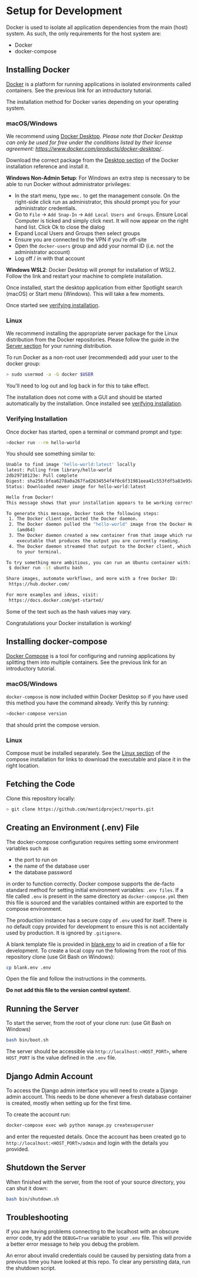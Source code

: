 # Setup for Development

Docker is used to isolate all application dependencies from the main (host)
system.
As such, the only requirements for the host system are:

* Docker
* docker-compose

## Installing Docker

[Docker](https://docs.docker.com/get-started/) is a platform for running
applications in isolated environments called containers. See the previous link
for an introductory tutorial.

The installation method for Docker varies depending on your operating system.

### macOS/Windows

We recommend using [Docker Desktop](https://www.docker.com/products/docker-desktop/).
*Please note that Docker Desktop can only be used for free under the conditions listed
by their license agreement: <https://www.docker.com/products/docker-desktop/>.*.

Download the correct package from the
[Desktop section](https://docs.docker.com/engine/install/#desktop) of the Docker installation reference and install it.

**Windows Non-Admin Setup**: For Windows an extra step is necessary to be able to run Docker without administrator privileges:

* In the start menu, type `mmc.` to get the management console. On the right-side click run as administrator, this should prompt you for your administrator credentials.
* Go to `File` -> `Add Snap-In` -> `Add Local Users and Groups`. Ensure Local Computer is ticked and simply click next. It will now appear on the right hand list. Click Ok to close the dialog
* Expand Local Users and Groups then select groups
* Ensure you are connected to the VPN if you're off-site
* Open the `docker-users` group and add your normal ID (i.e. not the administrator account)
* Log off / in with that account

**Windows WSL2**: Docker Desktop will prompt for installation of WSL2. Follow the link and restart your machine to complete installation.

Once installed, start the desktop application from either
Spotlight search (macOS) or Start menu (Windows).
This will take a few moments.

Once started see [verifying installation](#verifying-installation).

### Linux

We recommend installing the appropriate server package for the Linux distribution from the Docker repositories. Please follow the guide in the
[Server section](https://docs.docker.com/engine/install/#server) for your
running distribution.

To run Docker as a non-root user (recommended) add your user to the docker group:

```sh
> sudo usermod -a -G docker $USER
```

You'll need to log out and log back in for this to take effect.

The installation does not come with a GUI and should be started automatically by the installation. Once installed see [verifying installation](#verifying-installation).

### Verifying Installation

Once docker has started, open a terminal or command prompt and type:

```sh
>docker run --rm hello-world
```

You should see something similar to:

```sh
Unable to find image 'hello-world:latest' locally
latest: Pulling from library/hello-world
2db29710123e: Pull complete
Digest: sha256:bfea6278a0a267fad2634554f4f0c6f31981eea41c553fdf5a83e95a41d40c38
Status: Downloaded newer image for hello-world:latest

Hello from Docker!
This message shows that your installation appears to be working correctly.

To generate this message, Docker took the following steps:
 1. The Docker client contacted the Docker daemon.
 2. The Docker daemon pulled the "hello-world" image from the Docker Hub.
    (amd64)
 3. The Docker daemon created a new container from that image which runs the
    executable that produces the output you are currently reading.
 4. The Docker daemon streamed that output to the Docker client, which sent it
    to your terminal.

To try something more ambitious, you can run an Ubuntu container with:
 $ docker run -it ubuntu bash

Share images, automate workflows, and more with a free Docker ID:
 https://hub.docker.com/

For more examples and ideas, visit:
 https://docs.docker.com/get-started/
```

Some of the text such as the hash values may vary.

Congratulations your Docker installation is working!

## Installing docker-compose

[Docker Compose](https://docs.docker.com/compose/) is a tool for configuring
and running applications by splitting them into multiple containers.
See the previous link for an introductory tutorial.

### macOS/Windows

`docker-compose` is now included within Docker Desktop so if you have used this
method you have the command already. Verify this by running:

```sh
>docker-compose version
```

that should print the compose version.

### Linux

Compose must be installed separately.
See the [Linux section](https://github.com/docker/compose#where-to-get-docker-compose)
of the compose installation for links to download the executable and place it
in the right location.

## Fetching the Code

Clone this repository locally:

```sh
> git clone https://github.com/mantidproject/reports.git
```

## Creating an Environment (.env) File

The docker-compose configuration requires setting some environment variables
such as

* the port to run on
* the name of the database user
* the database password

in order to function correctly. Docker compose supports the de-facto standard
method for setting initial environment variables: `.env files`.
If a file called `.env` is present in the same directory as `docker-compose.yml`
then this file is sourced and the variables contained within are exported to the
compose environment.

The production instance has a secure copy of `.env` used for itself.
There is no default copy provided for development to ensure this is
not accidentally used by production. It is ignored by `.gitignore`.

A blank template file is provided in [blank.env](blank.env) to aid in creation
of a file for development. To create a local copy run the following from the
root of this repository clone (use Git Bash on Windows):

```sh
cp blank.env .env
```

Open the file and follow the instructions in the comments.

**Do not add this file to the version control system!**.

## Running the Server

To start the server, from the root of your clone run: (use Git Bash on Windows)

```sh
bash bin/boot.sh
```

The server should be accessible via `http://localhost:<HOST_PORT>`,
where `HOST_PORT` is the value defined in the `.env` file.

## Django Admin Account

To access the Django admin interface you will need to create a Django admin account.
This needs to be done whenever a fresh database container is created, mostly when
setting up for the first time.

To create the account run:

```sh
docker-compose exec web python manage.py createsuperuser
```

and enter the requested details. Once the account has been created go to
`http://localhost:<HOST_PORT>/admin` and login with the details you provided.

## Shutdown the Server

When finished with the server, from the root of your source directory, you can shut it down:

```sh
bash bin/shutdown.sh
```

## Troubleshooting

If you are having problems connecting to the localhost with an obscure error code, try
add the ``DEBUG=True`` variable to your ``.env`` file. This will provide a better
error message to help you debug the problem.

An error about invalid credentials could be caused by persisting data from a previous
time you have looked at this repo. To clear any persisting data, run the shutdown script.
